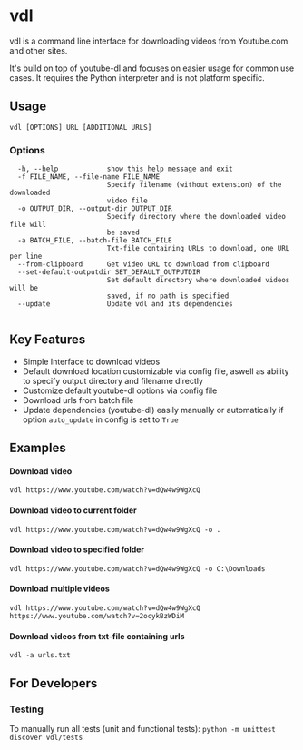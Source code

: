 # vdl
vdl is a command line interface for downloading videos from Youtube.com and other sites.

It's build on top of youtube-dl and focuses on easier usage for common use cases.
It requires the Python interpreter and is not platform specific.

## Usage

````
vdl [OPTIONS] URL [ADDITIONAL URLS]
````

### Options

````
  -h, --help            show this help message and exit
  -f FILE_NAME, --file-name FILE_NAME
                        Specify filename (without extension) of the downloaded
                        video file
  -o OUTPUT_DIR, --output-dir OUTPUT_DIR
                        Specify directory where the downloaded video file will
                        be saved
  -a BATCH_FILE, --batch-file BATCH_FILE
                        Txt-file containing URLs to download, one URL per line
  --from-clipboard      Get video URL to download from clipboard
  --set-default-outputdir SET_DEFAULT_OUTPUTDIR
                        Set default directory where downloaded videos will be
                        saved, if no path is specified
  --update              Update vdl and its dependencies
                      
````

## Key Features
- Simple Interface to download videos
- Default download location customizable via config file, aswell as ability to specify output directory and filename directly
- Customize default youtube-dl options via config file
- Download urls from batch file
- Update dependencies (youtube-dl) easily manually or automatically if option `auto_update` in config is set to `True`

## Examples

#### Download video
````
vdl https://www.youtube.com/watch?v=dQw4w9WgXcQ
````

#### Download video to current folder
````
vdl https://www.youtube.com/watch?v=dQw4w9WgXcQ -o .
````

#### Download video to specified folder
````
vdl https://www.youtube.com/watch?v=dQw4w9WgXcQ -o C:\Downloads
````

#### Download multiple videos
````
vdl https://www.youtube.com/watch?v=dQw4w9WgXcQ https://www.youtube.com/watch?v=2ocykBzWDiM
````

#### Download videos from txt-file containing urls
````
vdl -a urls.txt
````


## For Developers
### Testing
To manually run all tests (unit and functional tests): `python -m unittest discover vdl/tests`

